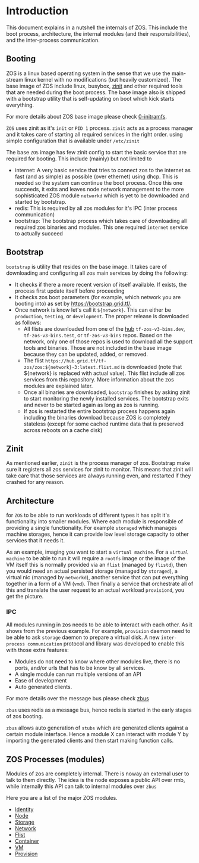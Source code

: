 # Introduction
This document explains in a nutshell the internals of ZOS. This include the boot process, architecture, the internal modules (and their responsibilities), and the inter-process communication.

## Booting
ZOS is a linux based operating system in the sense that we use the main-stream linux kernel with no modifications (but heavily customized). The base image of ZOS include linux, busybox, [zinit](https://github.com/threefoldtech/zinit) and other required tools that are needed during the boot process. The base image also is shipped with a bootstrap utility that is self-updating on boot which kick starts everything.

For more details about ZOS base image please check [0-initramfs](https://github.com/threefoldtech/0-initramfs).

`ZOS` uses zinit as it's `init` or `PID 1` process. `zinit` acts as a process manager and it takes care of starting all required services in the right order. using simple configuration that is available under `/etc/zinit`

The base `ZOS` image has few zinit config to start the basic service that are required for booting. This include (mainly) but not limited to

- internet: A very basic service that tries to connect zos to the internet as fast (and as simple) as possible (over ethernet) using dhcp. This is needed so the system can continue the boot process. Once this one succeeds, it exits and leaves node network management to the more sophisticated ZOS module `networkd` which is yet to be downloaded and started by bootstrap.
- redis: This is required by all zos modules for it's IPC (inter process communication)
- bootstrap: The bootstrap process which takes care of downloading all required zos binaries and modules. This one required `internet` service to actually succeed

## Bootstrap
`bootstrap` is utility that resides on the base image. It takes care of downloading and configuring all zos main services by doing the following:
- It checks if there a more recent version of itself available. If exists, the process first update itself before proceeding
- It checks zos boot parameters (for example, which network you are booting into) as set by https://bootstrap.grid.tf/.
- Once network is know let's call it `${network}`. This can either be `production`, `testing`, or `development`. The proper release is downloaded as follows:
  - All flists are downloaded from one of the [hub](https://hub.grid.tf/) `tf-zos-v3-bins.dev`, `tf-zos-v3-bins.test`, or `tf-zos-v3-bins` repos. Based on the network, only one of those repos is used to download all the support tools and binaries. Those are not included in the base image because they can be updated, added, or removed.
  - The flist `https://hub.grid.tf/tf-zos/zos:${network}-3:latest.flist.md` is downloaded (note that ${network} is replaced with actual value). This flist include all zos services from this repository. More information about the zos modules are explained later.
  - Once all binaries are downloaded, `bootstrap` finishes by asking zinit to start monitoring the newly installed services. The bootstrap exits and never to be started again as long as zos is running.
  - If zos is restarted the entire bootstrap process happens again including the binaries download because ZOS is completely stateless (except for some cached runtime data that is preserved across reboots on a cache disk)

## Zinit
As mentioned earlier, `zinit` is the process manager of zos. Bootstrap make sure it registers all zos services for zinit to monitor. This means that zinit will take care that those services are always running even, and restarted if they crashed for any reason.

## Architecture
for `ZOS` to be able to run workloads of different types it has split it's functionality into smaller modules. Where each module is responsible of providing a single functionality. For example `storaged` which manages machine storages, hence it can provide low level storage capacity to other services that it needs it.

As an example, imaging you want to start a `virtual machine`. For a `virtual machine` to be able to run it will require a `rootfs` image or the image of the VM itself this is normally provided via an `flist` (managed by `flistd`), then you would need an actual persisted storage (managed by `storaged`), a virtual nic (managed by `networkd`), another service that can put everything together in a form of a VM (`vmd`). Then finally a service that orchestrate all of this and translate the user request to an actual workload `provisiond`, you get the picture.

### IPC
All modules running in zos needs to be able to interact with each other. As it shows from the previous example. For example, `provision` daemon need to be able to ask `storage` daemon to prepare a virtual disk. A new `inter-process communication` protocol and library was developed to enable this with those extra features:

- Modules do not need to know where other modules live, there is no ports, and/or urls that has to be know by all services.
- A single module can run multiple versions of an API
- Ease of development
- Auto generated clients.

For more details over the message bus please check [zbus](https://github.com/threefoldtech/zbus)

`zbus` uses redis as a message bus, hence redis is started in the early stages of zos booting.

`zbus` allows auto generation of `stubs` which are generated clients against a certain module interface. Hence a module X can interact with module Y by importing the generated clients and then start making function calls.

## ZOS Processes (modules)
Modules of zos are completely internal. There is noway an external user to talk to them directly. The idea is the node exposes a public API over rmb, while internally this API can talk to internal modules over `zbus`

Here you are a list of the major ZOS modules.

- [Identity](identity/readme.md)
- [Node](node/readme.md)
- [Storage](storage/readme.md)
- [Network](network/readme.md)
- [Flist](flist/readme.md)
- [Container](container/readme.md)
- [VM](vmd/readme.md)
- [Provision](provision/readme.md)
